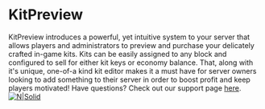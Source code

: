 # KitPreview  

KitPreview introduces a powerful, yet intuitive system to your server that allows players and administrators to preview and purchase your delicately crafted in-game kits. Kits can be easily assigned to any block and configured to sell for either kit keys or economy balance. That, along with it's unique, one-of-a kind kit editor makes it a must have for server owners looking to add something to their server in order to boost profit and keep players motivated! Have questions? Check out our support page [here](http://songoda.com/support.php?a=product&id=KitPreview.2 "http://songoda.com/support.php?a=product&id=KitPreview.2").  
[![N|Solid](https://i.imgur.com/jKtE7ZM.png)](https://nodesource.com/products/nsolid)
